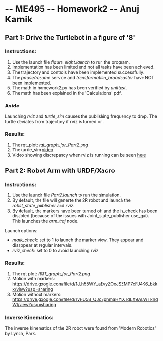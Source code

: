 # -- ME495 -- Homework2 -- Anuj Karnik

## Part 1: Drive the Turtlebot in a figure of '8'

### Instructions:
1. Use the launch file *figure_eight.launch* to run the program. 
2. Implementation has been limited and not all tasks have been achieved.
3. The trajectory and controls have been implemented successfully.
4. The *pause/resume* service and *transformation_broadcaster* have NOT been implemented.
5. The math in homework2.py has been verified by *unittest*.
6. The math has been explained in the 'Calculations' pdf.

### Aside:
Launching *rviz* and *turtle_sim* causes the publishing frequency to drop. The turtle deviates from trajectory if rviz is turned on.

### Results:
1. The rqt_plot: *rqt_graph_for_Part2.png*
2. The turtle_sim [video](https://drive.google.com/file/d/1lknS3N5-MPZQw_S9MYcKrtn08k1t7BQD/view?usp=sharing)
3. Video showing discrepancy when rviz is running can be seen [here](https://drive.google.com/file/d/1eWV3fOx9ZpenT7-c4LSwilzgj3IX0diV/view?usp=sharing)

## Part 2: Robot Arm with URDF/Xacro

### Instructions:
1. Use the launch file *Part2.launch* to run the simulation.
2. By default, the file will generte the 2R robot and launch the *robot_state_publisher* and *rviz*.
3. By default, the markers have been turned off and the js_check has been disabled (because of the issues with Joint_state_publisher use_gui). This launches the *arm_traj* node.

Launch options:
- *mark_check*: set to 1 to launch the marker view. They appear and disappear at regular intervals.
- *rviz_check*: set to 0 to avoid launching rviz

### Results:
1. The rqt plot: *RQT_graph_for_Part2.png*
2. Motion with markers: https://drive.google.com/file/d/1J_h55WY_aEvyZOxJSZMP7cFJ4K6_bkkx/view?usp=sharing
3. Motion without markers: https://drive.google.com/file/d/1vHU5B_QJc3phmaHYlXTdLX9ALWTkndWI/view?usp=sharing

### Inverse Kinematics:
The inverse kinematics of the 2R robot were found from 'Modern Robotics' by Lynch, Park.
